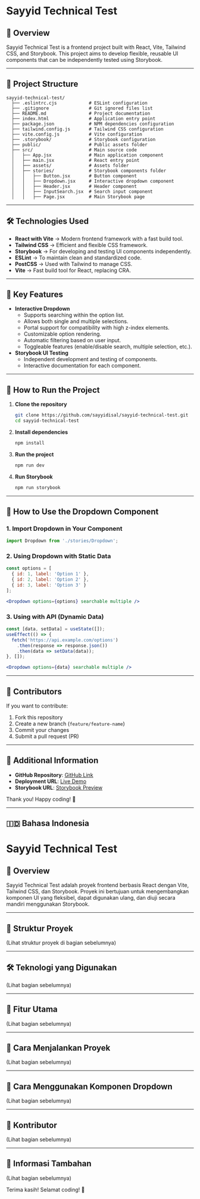 # Sayyid Technical Test

## 🚀 Overview

Sayyid Technical Test is a frontend project built with React, Vite, Tailwind CSS, and Storybook. This project aims to develop flexible, reusable UI components that can be independently tested using Storybook.

---

## 📂 Project Structure

```
sayyid-technical-test/
  ├── .eslintrc.cjs            # ESLint configuration
  ├── .gitignore               # Git ignored files list
  ├── README.md                # Project documentation
  ├── index.html               # Application entry point
  ├── package.json             # NPM dependencies configuration
  ├── tailwind.config.js       # Tailwind CSS configuration
  ├── vite.config.js           # Vite configuration
  ├── .storybook/              # Storybook configuration
  ├── public/                  # Public assets folder
  ├── src/                     # Main source code
  │   ├── App.jsx              # Main application component
  │   ├── main.jsx             # React entry point
  │   ├── assets/              # Assets folder
  │   ├── stories/             # Storybook components folder
  │   │   ├── Button.jsx       # Button component
  │   │   ├── Dropdown.jsx     # Interactive dropdown component
  │   │   ├── Header.jsx       # Header component
  │   │   ├── InputSearch.jsx  # Search input component
  │   │   ├── Page.jsx         # Main Storybook page
```

---

## 🛠️ Technologies Used

- **React with Vite** → Modern frontend framework with a fast build tool.
- **Tailwind CSS** → Efficient and flexible CSS framework.
- **Storybook** → For developing and testing UI components independently.
- **ESLint** → To maintain clean and standardized code.
- **PostCSS** → Used with Tailwind to manage CSS.
- **Vite** → Fast build tool for React, replacing CRA.

---

## 🎯 Key Features

- **Interactive Dropdown**
  - Supports searching within the option list.
  - Allows both single and multiple selections.
  - Portal support for compatibility with high z-index elements.
  - Customizable option rendering.
  - Automatic filtering based on user input.
  - Toggleable features (enable/disable search, multiple selection, etc.).
- **Storybook UI Testing**
  - Independent development and testing of components.
  - Interactive documentation for each component.

---

## 🔧 How to Run the Project

1. **Clone the repository**
   ```sh
   git clone https://github.com/sayyidisal/sayyid-technical-test.git
   cd sayyid-technical-test
   ```
2. **Install dependencies**
   ```sh
   npm install
   ```
3. **Run the project**
   ```sh
   npm run dev
   ```
4. **Run Storybook**
   ```sh
   npm run storybook
   ```

---

## 📝 How to Use the Dropdown Component

### **1. Import Dropdown in Your Component**

```jsx
import Dropdown from './stories/Dropdown';
```

### **2. Using Dropdown with Static Data**

```jsx
const options = [
  { id: 1, label: 'Option 1' },
  { id: 2, label: 'Option 2' },
  { id: 3, label: 'Option 3' }
];

<Dropdown options={options} searchable multiple />
```

### **3. Using with API (Dynamic Data)**

```jsx
const [data, setData] = useState([]);
useEffect(() => {
  fetch('https://api.example.com/options')
    .then(response => response.json())
    .then(data => setData(data));
}, []);

<Dropdown options={data} searchable multiple />
```

---

## 📌 Contributors

If you want to contribute:

1. Fork this repository
2. Create a new branch (`feature/feature-name`)
3. Commit your changes
4. Submit a pull request (PR)

---

## 📢 Additional Information

- **GitHub Repository**: [GitHub Link](https://github.com/sayyidisal/sayyid-technical-test)
- **Deployment URL**: [Live Demo](https://sayyid-technical-test-7bon.vercel.app/)
- **Storybook URL**: [Storybook Preview](https://679f351857c80fd9fab945ea-ktgehxaqdo.chromatic.com/)

Thank you! Happy coding! 🚀

---

## 🇮🇩 Bahasa Indonesia

# Sayyid Technical Test

## 🚀 Overview

Sayyid Technical Test adalah proyek frontend berbasis React dengan Vite, Tailwind CSS, dan Storybook. Proyek ini bertujuan untuk mengembangkan komponen UI yang fleksibel, dapat digunakan ulang, dan diuji secara mandiri menggunakan Storybook.

---

## 📂 Struktur Proyek

(Lihat struktur proyek di bagian sebelumnya)

---

## 🛠️ Teknologi yang Digunakan

(Lihat bagian sebelumnya)

---

## 🎯 Fitur Utama

(Lihat bagian sebelumnya)

---

## 🔧 Cara Menjalankan Proyek

(Lihat bagian sebelumnya)

---

## 📝 Cara Menggunakan Komponen Dropdown

(Lihat bagian sebelumnya)

---

## 📌 Kontributor

(Lihat bagian sebelumnya)

---

## 📢 Informasi Tambahan

(Lihat bagian sebelumnya)

Terima kasih! Selamat coding! 🚀

